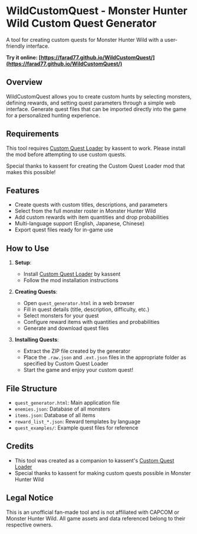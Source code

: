 # WildCustomQuest - Monster Hunter Wild Custom Quest Generator

A tool for creating custom quests for Monster Hunter Wild with a user-friendly interface.

**Try it online: [https://farad77.github.io/WildCustomQuest/](https://farad77.github.io/WildCustomQuest/)**

## Overview

WildCustomQuest allows you to create custom hunts by selecting monsters, defining rewards, and setting quest parameters through a simple web interface. Generate quest files that can be imported directly into the game for a personalized hunting experience.

## Requirements

This tool requires [Custom Quest Loader](https://www.nexusmods.com/monsterhunterwilds/mods/1096) by kassent to work. Please install the mod before attempting to use custom quests.

Special thanks to kassent for creating the Custom Quest Loader mod that makes this possible!

## Features

- Create quests with custom titles, descriptions, and parameters
- Select from the full monster roster in Monster Hunter Wild
- Add custom rewards with item quantities and drop probabilities
- Multi-language support (English, Japanese, Chinese)
- Export quest files ready for in-game use

## How to Use

1. **Setup**:
   - Install [Custom Quest Loader](https://www.nexusmods.com/monsterhunterwilds/mods/1096) by kassent
   - Follow the mod installation instructions

2. **Creating Quests**:
   - Open `quest_generator.html` in a web browser
   - Fill in quest details (title, description, difficulty, etc.)
   - Select monsters for your quest
   - Configure reward items with quantities and probabilities
   - Generate and download quest files

3. **Installing Quests**:
   - Extract the ZIP file created by the generator
   - Place the `.raw.json` and `.ext.json` files in the appropriate folder as specified by Custom Quest Loader
   - Start the game and enjoy your custom quest!

## File Structure

- `quest_generator.html`: Main application file
- `enemies.json`: Database of all monsters
- `items.json`: Database of all items
- `reward_list_*.json`: Reward templates by language
- `quest_examples/`: Example quest files for reference

## Credits

- This tool was created as a companion to kassent's [Custom Quest Loader](https://www.nexusmods.com/monsterhunterwilds/mods/1096)
- Special thanks to kassent for making custom quests possible in Monster Hunter Wild

## Legal Notice

This is an unofficial fan-made tool and is not affiliated with CAPCOM or Monster Hunter Wild. All game assets and data referenced belong to their respective owners.